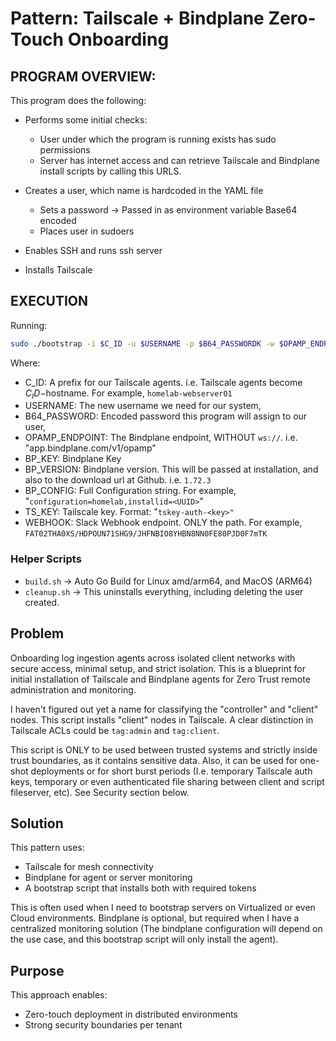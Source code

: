 # Pattern: Tailscale + Bindplane Zero-Touch Onboarding

## PROGRAM OVERVIEW:

This program does the following:

- Performs some initial checks:
    - User under which the program is running exists has sudo permissions
    - Server has internet access and can retrieve Tailscale and Bindplane install scripts by calling this URLS.

- Creates a user, which name is hardcoded in the YAML file
    - Sets a password -> Passed in as environment variable Base64 encoded
    - Places user in sudoers
- Enables SSH and runs ssh server
- Installs Tailscale

## EXECUTION

Running:

```bash
sudo ./bootstrap -i $C_ID -u $USERNAME -p $B64_PASSWORDK -w $OPAMP_ENDPOINT -k $BP_KEY -v $BP_VERSION -c $BP_CONFIG -K $TS_KEY -s $SLACK_WEBHOOK_ENDPOINT
```

Where:
- C_ID: A prefix for our Tailscale agents. i.e. Tailscale agents become $C_ID-$hostname. For example, `homelab-webserver01`
- USERNAME: The new username we need for our system,
- B64_PASSWORD: Encoded password this program will assign to our user,
- OPAMP_ENDPOINT: The Bindplane endpoint, WITHOUT `ws://`. i.e. "app.bindplane.com/v1/opamp"
- BP_KEY: Bindplane Key
- BP_VERSION: Bindplane version. This will be passed at installation, and also to the download url at Github. i.e. `1.72.3`
- BP_CONFIG: Full Configuration string. For example, "`configuration=homelab,installid=<UUID>`"
- TS_KEY: Tailscale key. Format: "`tskey-auth-<key>"`
- WEBHOOK: Slack Webhook endpoint. ONLY the path. For example, `FAT02THA0XS/HDPOUN71SHG9/JHFNBIO8YHBN8NN0FE80PJD0F7mTK`

### Helper Scripts

- `build.sh` -> Auto Go Build for Linux amd/arm64, and MacOS (ARM64)
- `cleanup.sh` -> This uninstalls everything, including deleting the user created.

## Problem

Onboarding log ingestion agents across isolated client networks with secure access, minimal setup, and strict isolation.
This is a blueprint for initial installation of Tailscale and Bindplane agents for Zero Trust remote administration and monitoring.

I haven't figured out yet a name for classifying the "controller" and "client" nodes. This script installs "client" nodes in Tailscale. A clear distinction in Tailscale ACLs could be `tag:admin` and `tag:client`.

This script is ONLY to be used between trusted systems and strictly inside trust boundaries, as it contains sensitive data. Also, it can be used for one-shot deployments or for short burst periods (I.e. temporary Tailscale auth keys, temporary or even authenticated file sharing between client and script fileserver, etc). See Security section below.

## Solution

This pattern uses:

- Tailscale for mesh connectivity
- Bindplane for agent or server monitoring
- A bootstrap script that installs both with required tokens

This is often used when I need to bootstrap servers on Virtualized or even Cloud environments. Bindplane is optional, but required when I have a centralized monitoring solution (The bindplane configuration will depend on the use case, and this bootstrap script will only install the agent). 

## Purpose

This approach enables:

- Zero-touch deployment in distributed environments
- Strong security boundaries per tenant

